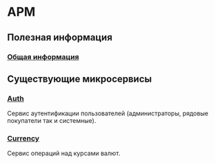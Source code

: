 # APM

## Полезная информация

### [Общая информация](docs/common/index.md)

## Существующие микросервисы

### [Auth](docs/services/auth/index.md)
Сервис аутентификации пользователей (администраторы, рядовые покупатели так и системные).

### [Currency](docs/services/currency/index.md)
Сервис операций над курсами валют.